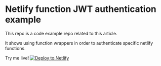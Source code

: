 # Netlify function JWT authentication example

This repo is a code example repo related to this article.

It shows using function wrappers in order to authenticate specific netlify functions.



Try me live!
[![Deploy to Netlify](https://www.netlify.com/img/deploy/button.svg)](https://app.netlify.com/start/deploy?repository=https://github.com/sqreen/article-serverless-auth-example)
